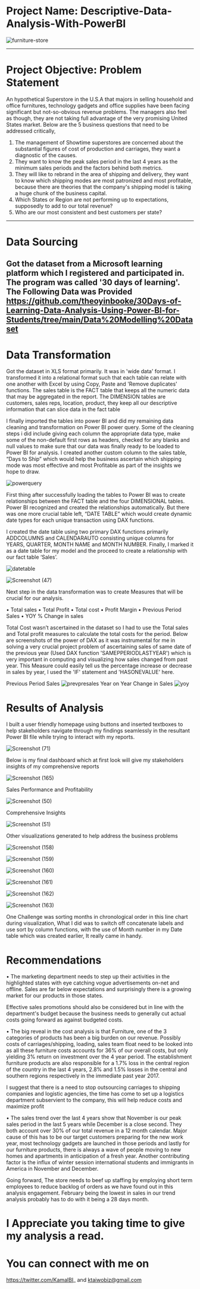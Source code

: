 # Project Name: Descriptive-Data-Analysis-With-PowerBI

![furniture-store](https://user-images.githubusercontent.com/108130729/181108393-45e9ff2d-0f77-4153-abd0-2c4acbc8a8d5.jpg)

----
# Project Objective: Problem Statement
An hypothetical Superstore in the U.S.A that majors in selling household and office furnitures, technology gadgets and office supplies have been facing significant but not-so-obvious revenue problems. The managers also feel as though, they are not taking full advantage of the very promising United States market.
Below are the 5 business questions that need to be addressed critically,
1. The management of Showtime superstores are concerned about the substantial figures of cost of production and carriages, they want a diagnostic of the causes.
2. They want to know the peak sales period in the last 4 years as the minimum sales periods and the factors behind both metrics.
3. They will like to rebrand in the area of shipping and delivery, they want to know which shipping modes are most patronized and most profitable, because there are theories that the company's shipping model is taking a huge chunk of the business capital.
4. Which States or Region are not performing up to expectations, supposedly to add to our total revenue?
5. Who are our most consistent and best customers per state?
----
# Data Sourcing
Got the dataset from a Microsoft learning platform which I registered and participated in. The program was called '30 days of learning'. The Following Data was Provided https://github.com/theoyinbooke/30Days-of-Learning-Data-Analysis-Using-Power-BI-for-Students/tree/main/Data%20Modelling%20Dataset
----
# Data Transformation
Got the dataset in XLS format primarily. It was in 'wide data' format.
I transformed it into a relational format such that each table can relate with one another with Excel by using Copy, Paste and 'Remove duplicates' functions. 
The sales table is the FACT table that keeps all the numeric data that may be aggregated in the report. 
The DIMENSION tables are customers, sales reps, location, product, they keep all our descriptive information that can slice data in the fact table

I finally imported the tables into power BI and did my remaining data cleaning and transformation on Power BI power query. Some of the cleaning steps i did include giving each column the appropriate data type, make some of the non-default first rows as headers, checked for any blanks and null values to make sure that our data was finally ready to be loaded to Power BI for analysis. 
I created another custom column to the sales table, “Days to Ship” which would help the business ascertain which shipping mode was most effective and most Profitable as part of the insights we hope to draw.

![powerquery](https://user-images.githubusercontent.com/108130729/180669669-b7417e5f-14ac-4e5e-9a86-5a32908d7e89.png)

First thing after successfully loading the tables to Power BI was to create relationships between the FACT table and the four DIMENSIONAL tables. Power BI recognized and created the relationships automatically. But there was one more crucial table left, 
“DATE TABLE” which would create dynamic date types for each unique transaction using DAX functions.

I created the date table using two primary DAX functions primarily ADDCOLUMNS and CALENDARAUTO consisting unique columns for YEARS, QUARTER, MONTH NAME and MONTH NUMBER.
Finally, I marked it as a date table for my model and the proceed to create a relationship with our fact table ‘Sales’.

![datetable](https://user-images.githubusercontent.com/108130729/180670285-b7389b7a-5fba-4ac0-9f91-dd2ef70a3092.png)

![Screenshot (47)](https://user-images.githubusercontent.com/108130729/180670296-fa7c034a-5980-44b1-8273-2a9b42192252.png)

Next step in the data transformation was to create Measures that will be crucial for our analysis.

•	Total sales 
•	Total Profit
•	Total cost
•	Profit Margin
•	Previous Period Sales
•	YOY % Change in sales

Total Cost wasn’t ascertained in the dataset so I had to use the Total sales and Total profit measures to calculate the total costs for the period.
Below are screenshots of the power of DAX as it was instrumental for me in solving a very crucial project problem of ascertaining sales of same date of the previous year (Used DAX function 'SAMEPPERIODLASTYEAR') which is very important in computing and visualizing how sales changed from past year. This Measure could easily tell us the percentage increase or decrease in sales by year, I used the 'IF' statement and 'HASONEVALUE' here.

Previous Period Sales
![prevpresales](https://user-images.githubusercontent.com/108130729/180670743-9f7b7d16-99e7-45a0-a175-b89c4393913e.png)
Year on Year Change in Sales
![yoy](https://user-images.githubusercontent.com/108130729/180670754-6278a576-7981-4073-b738-3f5f7e96f3fa.png)

# Results of Analysis
I built a user friendly homepage using buttons and inserted textboxes to help stakeholders navigate through my findings seamlessly in the resultant Power BI file while trying to interact with my reports.

![Screenshot (71)](https://user-images.githubusercontent.com/108130729/181114638-2fb4bf6e-2838-447e-8e82-cc7917062e74.png)

Below is my final dashboard which at first look will give my stakeholders insights of my comprehensive reports

![Screenshot (165)](https://user-images.githubusercontent.com/108130729/201121051-a9c4eb91-9cfb-4f31-bdcb-fcd7f2b3fb8c.png)

Sales Performance and Profitability

![Screenshot (50)](https://user-images.githubusercontent.com/108130729/180672879-b9126c2a-fc1b-436b-92f8-6f0230f4f3eb.png)

Comprehensive Insights

![Screenshot (51)](https://user-images.githubusercontent.com/108130729/180672911-95017a66-d523-48a7-8c80-94afe9fe01a5.png)

Other visualizations generated to help address the business problems

![Screenshot (158)](https://user-images.githubusercontent.com/108130729/201121417-907f25db-1d01-465c-9570-69ef5c18e303.png)

![Screenshot (159)](https://user-images.githubusercontent.com/108130729/201121433-662df099-2eb4-49dd-b238-819ea9e7e6d4.png)

![Screenshot (160)](https://user-images.githubusercontent.com/108130729/201121485-d96a66f9-5184-4622-8178-acf74729bbdb.png)

![Screenshot (161)](https://user-images.githubusercontent.com/108130729/201121591-104c6dee-682a-4789-9df5-3a3258c1cf35.png)

![Screenshot (162)](https://user-images.githubusercontent.com/108130729/201121630-dca6fe25-ba78-46d4-83ae-e874730219e5.png)

![Screenshot (163)](https://user-images.githubusercontent.com/108130729/201121703-fd727aa2-062d-402b-8820-c86496b3a962.png)

One Challenge was sorting months in chronological order in this line chart during visualization, What I did was to switch off concatenate labels and use sort by column functions, with the use of Month number in my Date table which was created earlier, It really came in handy.

# Recommendations

•	The marketing department needs to step up their activities in the highlighted states with eye catching vogue advertisements on-net and offline. Sales are far below expectations and surprisingly there is a growing market for our products in those states.

Effective sales promotions should also be considered but in line with the department's budget because the business needs to generally cut actual costs going forward as against budgeted costs.


•	The big reveal in the cost analysis is that Furniture, one of the 3 categories of products has been a big burden on our revenue. Possibly costs of carriages/shipping, loading, sales team float need to be looked into as all these furniture costs accounts for 36% of our overall costs, but only yielding 3% return on investment over the 4 year period.
The establishment furniture products are also responsible for a 1.7% loss in the central region of the country in the last 4 years, 2.8% and 1.5% losses in the central and southern regions respectively in the immediate past year 2017. 

I suggest that there is a need to stop outsourcing carriages to shipping companies and logistic agencies, the time has come to set up a logistics department subservient to the company, this will help reduce costs and maximize profit 


•	The sales trend over the last 4 years show that November is our peak sales period in the last 5 years while December is a close second. They both account over 30% of our total revenue in a 12 month calendar. Major cause of this has to be our target customers preparing for the new work year, most technology gadgets are launched in those periods and lastly for our furniture products, there is always a wave of people moving to new homes and apartments in anticipation of a fresh year. Another contributing factor is the influx of winter session international students and immigrants in America in November and December.

Going forward, The store needs to beef up staffing by employing short term employees to reduce backlog of orders as we have found out in this analysis engagement.
February being the lowest in sales in our trend analysis probably has to do with it being a 28 days month.

# I Appreciate you taking time to give my analysis a read.

# You can connect with me on
https://twitter.com/KamalBI_ and ktaiwobiz@gmail.com
